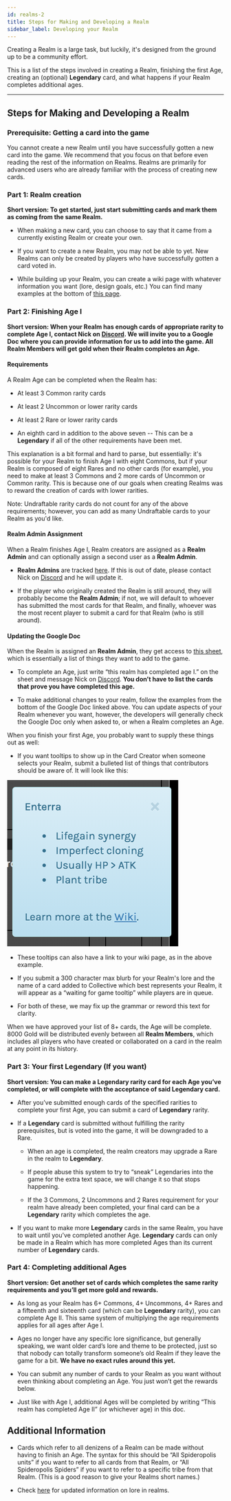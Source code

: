 ```yaml
---
id: realms-2
title: Steps for Making and Developing a Realm
sidebar_label: Developing your Realm
---
```


Creating a Realm is a large task, but luckily, it's designed from the ground up to be a community effort.

This is a list of the steps involved in creating a Realm, finishing the first Age, creating an (optional) **Legendary** card, and what happens if your Realm completes additional ages.

---

## Steps for Making and Developing a Realm

### Prerequisite: Getting a card into the game

You cannot create a new Realm until you have successfully gotten a new card into the game. We recommend that you focus on that before even reading the rest of the information on Realms. Realms are primarily for advanced users who are already familiar with the process of creating new cards.

### Part 1: Realm creation

**Short version: To get started, just start submitting cards and mark them as coming from the same Realm.**

- When making a new card, you can choose to say that it came from a currently existing Realm or create your own.

- If you want to create a new Realm, you may not be able to yet. New Realms can only be created by players who have successfully gotten a card voted in.

- While building up your Realm, you can create a wiki page with whatever information you want (lore, design goals, etc.) You can find many examples at the bottom of [this page](https://collective.gamepedia.com/Realms).

### Part 2: Finishing Age I

**Short version: When your Realm has enough cards of appropriate rarity to complete Age I, contact Nick on [Discord](https://discord.gg/C8fTNVt). We will invite you to a Google Doc where you can provide information for us to add into the game. All Realm Members will get gold when their Realm completes an Age.**

#### Requirements

A Realm Age can be completed when the Realm has:

- At least 3 Common rarity cards

- At least 2 Uncommon or lower rarity cards

- At least 2 Rare or lower rarity cards

- An eighth card in addition to the above seven -- This can be a **Legendary** if all of the other requirements have been met.

This explanation is a bit formal and hard to parse, but essentially: it's possible for your Realm to finish Age I with eight Commons, but if your Realm is composed of eight Rares and no other cards (for example), you need to make at least 3 Commons and 2 more cards of Uncommon or Common rarity. This is because one of our goals when creating Realms was to reward the creation of cards with lower rarities.

Note: Undraftable rarity cards do not count for any of the above requirements; however, you can add as many Undraftable cards to your Realm as you'd like.

#### Realm Admin Assignment

When a Realm finishes Age I, Realm creators are assigned as a **Realm Admin** and can optionally assign a second user as a **Realm Admin**.

- **Realm Admins** are tracked [here](https://docs.google.com/spreadsheets/d/11p9p5MK28z7R7pH1aPVxaHwOvhCmjpxxka1ydURSaH8/edit#gid=0). If this is out of date, please contact Nick on [Discord](https://discord.gg/C8fTNVt) and he will update it.

- If the player who originally created the Realm is still around, they will probably become the **Realm Admin**; if not, we will default to whoever has submitted the most cards for that Realm, and finally, whoever was the most recent player to submit a card for that Realm (who is still around).

#### Updating the Google Doc

When the Realm is assigned an **Realm Admin**, they get access to [this sheet](https://docs.google.com/document/d/10onoiT_kGC3awKaTb4RmQt8e2Jut5JJzNlC57BLUjeY/edit#heading=h.xkuxief0sy6r), which is essentially a list of things they want to add to the game.

- To complete an Age, just write “this realm has completed age I.” on the sheet and message Nick on [Discord](https://discord.gg/C8fTNVt). **You don’t have to list the cards that prove you have completed this age.**

- To make additional changes to your realm, follow the examples from the bottom of the Google Doc linked above. You can update aspects of your Realm whenever you want, however, the developers will generally check the Google Doc only when asked to, or when a Realm completes an Age.

When you finish your first Age, you probably want to supply these things out as well:

- If you want tooltips to show up in the Card Creator when someone selects your Realm, submit a bulleted list of things that contributors should be aware of. It will look like this:

![Realm bullet points example](assets/tooltips.png)

- These tooltips can also have a link to your wiki page, as in the above example.

- If you submit a 300 character max blurb for your Realm's lore and the name of a card added to Collective which best represents your Realm, it will appear as a “waiting for game tooltip” while players are in queue.

- For both of these, we may fix up the grammar or reword this text for clarity.

When we have approved your list of 8+ cards, the Age will be complete. 8000 Gold will be distributed evenly between all **Realm Members**, which includes all players who have created or collaborated on a card in the realm at any point in its history.

### Part 3: Your first Legendary (If you want)

**Short version: You can make a **Legendary** rarity card for each Age you’ve completed, or will complete with the acceptance of said Legendary card.**

- After you’ve submitted enough cards of the specified rarities to complete your first Age, you can submit a card of **Legendary** rarity.

- If a **Legendary** card is submitted without fulfilling the rarity prerequisites, but is voted into the game, it will be downgraded to a Rare.

  - When an age is completed, the realm creators may upgrade a Rare in the realm to **Legendary**.

  - If people abuse this system to try to “sneak” Legendaries into the game for the extra text space, we will change it so that stops happening.

  - If the 3 Commons, 2 Uncommons and 2 Rares requirement for your realm have already been completed, your final card can be a **Legendary** rarity which completes the age.

- If you want to make more **Legendary** cards in the same Realm, you have to wait until you’ve completed another Age. **Legendary** cards can only be made in a Realm which has more completed Ages than its current number of **Legendary** cards.

### Part 4: Completing additional Ages

**Short version: Get another set of cards which completes the same rarity requirements and you’ll get more gold and rewards.**

- As long as your Realm has 6+ Commons, 4+ Uncommons, 4+ Rares and a fifteenth and sixteenth card (which can be **Legendary** rarity), you can complete Age II. This same system of multiplying the age requirements applies for all ages after Age I.

- Ages no longer have any specific lore significance, but generally speaking, we want older card’s lore and theme to be protected, just so that nobody can totally transform someone’s old Realm if they leave the game for a bit. **We have no exact rules around this yet.**

- You can submit any number of cards to your Realm as you want without even thinking about completing an Age. You just won’t get the rewards below.

- Just like with Age I, additional Ages will be completed by writing “This realm has completed Age II” (or whichever age) in this doc.

## Additional Information

- Cards which refer to all denizens of a Realm can be made without having to finish an Age. The syntax for this should be “All Spideropolis units” if you want to refer to all cards from that Realm, or “All Spideropolis Spiders” if you want to refer to a specific tribe from that Realm. (This is a good reason to give your Realms short names.)

- Check [here](lore.md#lore-limitations-of-realms) for updated information on lore in realms.
